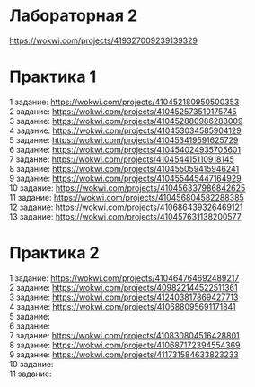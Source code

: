# Лабораторная 2
https://wokwi.com/projects/419327009239139329  
# Практика 1
1 задание: https://wokwi.com/projects/410452180950500353  
2 задание: https://wokwi.com/projects/410452573510175745  
3 задание: https://wokwi.com/projects/410452880986283009  
4 задание: https://wokwi.com/projects/410453034585904129  
5 задание: https://wokwi.com/projects/410453419591625729  
6 задание: https://wokwi.com/projects/410454024935705601  
7 задание: https://wokwi.com/projects/410454415110918145  
8 задание: https://wokwi.com/projects/410455059415946241  
9 задание: https://wokwi.com/projects/410455445447164929  
10 задание: https://wokwi.com/projects/410456337986842625  
11 задание: https://wokwi.com/projects/410456804582288385  
12 задание: https://wokwi.com/projects/410686439326469121  
13 задание: https://wokwi.com/projects/410457631138200577  
# Практика 2
1 задание: https://wokwi.com/projects/410464764692489217  
2 задание: https://wokwi.com/projects/409822144522511361  
3 задание: https://wokwi.com/projects/412403817869427713  
4 задание: https://wokwi.com/projects/410688095691171841  
5 задание:  
6 задание:  
7 задание: https://wokwi.com/projects/410830804516428801  
8 задание: https://wokwi.com/projects/410687172394554369  
9 задание: https://wokwi.com/projects/411731584633823233  
10 задание:  
11 задание:  

